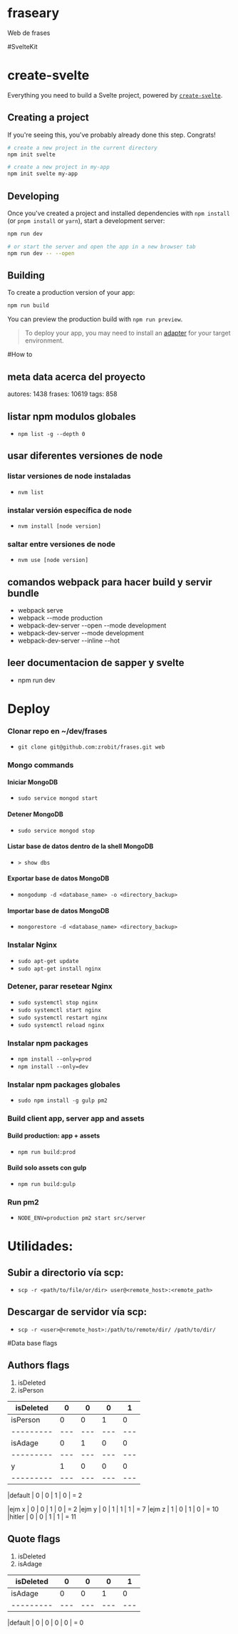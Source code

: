 # fraseary
Web de frases

#SvelteKit

# create-svelte

Everything you need to build a Svelte project, powered by [`create-svelte`](https://github.com/sveltejs/kit/tree/master/packages/create-svelte).

## Creating a project

If you're seeing this, you've probably already done this step. Congrats!

```bash
# create a new project in the current directory
npm init svelte

# create a new project in my-app
npm init svelte my-app
```

## Developing

Once you've created a project and installed dependencies with `npm install` (or `pnpm install` or `yarn`), start a development server:

```bash
npm run dev

# or start the server and open the app in a new browser tab
npm run dev -- --open
```

## Building

To create a production version of your app:

```bash
npm run build
```

You can preview the production build with `npm run preview`.

> To deploy your app, you may need to install an [adapter](https://kit.svelte.dev/docs/adapters) for your target environment.


#How to
## meta data acerca del proyecto
autores: 1438
frases: 10619
tags: 858

## listar npm modulos globales
- `npm list -g --depth 0`

## usar diferentes versiones de node
### listar versiones de node instaladas
- `nvm list`

### instalar versión específica de node
- `nvm install [node version]`

### saltar entre versiones de node
- `nvm use [node version]`

## comandos webpack para hacer build y servir bundle
- webpack serve
- webpack --mode production
- webpack-dev-server --open --mode development
- webpack-dev-server --mode development
- webpack-dev-server --inline --hot

## leer documentacion de sapper y svelte
- npm run dev

# Deploy

### Clonar repo en ~/dev/frases
- `git clone git@github.com:zrobit/frases.git web`

### Mongo commands
#### Iniciar MongoDB
- `sudo service mongod start`

#### Detener MongoDB
- `sudo service mongod stop`
#### Listar base de datos dentro de la shell MongoDB
- `> show dbs`

#### Exportar base de datos MongoDB
- `mongodump -d <database_name> -o <directory_backup>`

#### Importar base de datos MongoDB
- `mongorestore -d <database_name> <directory_backup>`

### Instalar Nginx
- `sudo apt-get update`
- `sudo apt-get install nginx`

### Detener, parar resetear Nginx
- `sudo systemctl stop nginx`
- `sudo systemctl start nginx`
- `sudo systemctl restart nginx`
- `sudo systemctl reload nginx`


### Instalar npm packages
- `npm install --only=prod`
- `npm install --only=dev`

### Instalar npm packages globales
- `sudo npm install -g gulp pm2`

### Build client app, server app and assets
#### Build production: app + assets
- `npm run build:prod`

#### Build solo assets con gulp
- `npm run build:gulp`

### Run pm2
- `NODE_ENV=production pm2 start src/server`

# Utilidades:

## Subir a directorio vía scp:
- `scp -r <path/to/file/or/dir> user@<remote_host>:<remote_path>`

## Descargar de servidor vía scp:
- `scp -r <user>@<remote_host>:/path/to/remote/dir/ /path/to/dir/`


#Data base flags
## Authors flags
1. isDeleted
2. isPerson

|isDeleted| 0 | 0 | 0 | 1 |
|---------|---|---|---|---|
|isPerson | 0 | 0 | 1 | 0 |
|---------|---|---|---|---|
|isAdage  | 0 | 1 | 0 | 0 |
|---------|---|---|---|---|
|y        | 1 | 0 | 0 | 0 |
|---------|---|---|---|---|


|default  | 0 | 0 | 1 | 0 | = 2

|ejm x    | 0 | 0 | 1 | 0 | = 2
|ejm y    | 0 | 1 | 1 | 1 | = 7
|ejm z    | 1 | 0 | 1 | 0 | = 10
|hitler   | 0 | 0 | 1 | 1 | = 11


## Quote flags
1. isDeleted
2. isAdage


|isDeleted| 0 | 0 | 0 | 1 |
|---------|---|---|---|---|
|isAdage  | 0 | 0 | 1 | 0 |
|---------|---|---|---|---|

|default  | 0 | 0 | 0 | 0 | = 0
